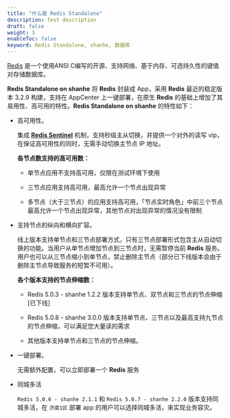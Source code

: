 ```yaml
---
title: "什么是 Redis Standalone"
description: Test description
draft: false
weight: 3
enableToc: false
keyword: Redis Standalone, shanhe, 数据库
---
```




[Redis](https://redis.io/) 是一个使用ANSI C编写的开源、支持网络、基于内存、可选持久性的键值对存储数据库。

**Redis Standalone on shanhe** 将 **Redis** 封装成 App，采用 **Redis** 最近的稳定版本 3.2.9 构建，支持在 AppCenter 上一键部署，在原生 **Redis** 的基础上增加了其易用性、高可用的特性。**Redis Standalone on shanhe** 的特性如下：

- 高可用性。

  集成 **[Redis Sentinel](https://redis.io/topics/sentinel)** 机制，支持秒级主从切换，并提供一个对外的读写 vip，在保证高可用性的同时，无需手动切换主节点 IP 地址。

  **各节点数支持的高可用数：**

  - 单节点应用不支持高可用，仅限在测试环境下使用


  - 三节点应用支持高可用，最高允许一个节点出现异常


  - 多节点（大于三节点）的应用支持高可用，「节点实时角色」中前三个节点最高允许一个节点出现异常，其他节点对出现异常的情况没有限制

- 支持节点的纵向和横向扩容。

  线上版本支持单节点和三节点部署方式，只有三节点部署形式包含主从自动切换的功能。当用户从单节点增加节点到三节点时，无需暂停当前 **Redis** 服务。用户也可以从三节点缩小到单节点，禁止删除主节点（部分已下线版本会由于删除主节点导致服务的短暂不可用）。

  **各个版本支持的节点伸缩数：**
  
  - Redis 5.0.3 - shanhe 1.2.2 版本支持单节点、双节点和三节点的节点伸缩[已下线]
  - Redis 5.0.8 - shanhe 3.0.0 版本支持单节点、三节点以及最高支持九节点的节点伸缩，可以满足您大量读的需求
  
  
  - 其他版本支持单节点和三节点的节点伸缩。
  
- 一键部署。 

  无需额外配置，可以立即部署一个 **Redis** 服务
  
- 同城多活

   `Redis 5.0.6 - shanhe 2.1.1` 和 `Redis 5.0.7 - shanhe 2.2.0` 版本支持同城多活，在 `济南1区` 部署 app 的用户可以选择同城多活，来实现业务容灾。